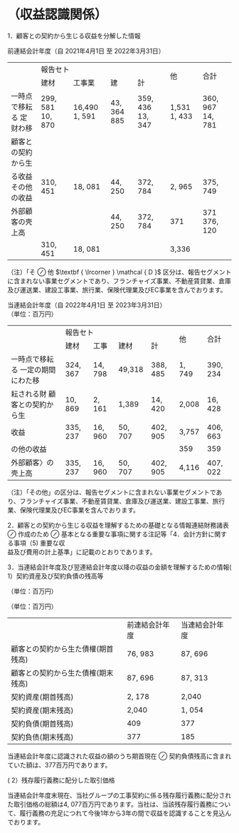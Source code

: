 # （収益認識関係）  

1．顧客との契約から生じる収益を分解した情報  

前連結会計年度（自 2021年4月1日 至 2022年3月31日）  

<html><body><table><tr><td rowspan="2"></td><td colspan="4">報告セト</td><td rowspan="2">他</td><td rowspan="2">合計</td></tr><tr><td>建材</td><td>工事業</td><td>建</td><td>計</td></tr><tr><td>一時点で移耘る 定财わ移</td><td>299, 581 10, 870</td><td>16,490 1, 591</td><td>43, 364 885</td><td>359, 436 13, 347</td><td>1,531 1, 433</td><td>360, 967 14, 781</td></tr><tr><td>顧客との契約から生</td><td></td><td></td><td></td><td></td><td></td><td></td></tr><tr><td>る收益 その他の收益</td><td>310, 451</td><td>18, 081</td><td>44, 250</td><td>372, 784</td><td>2, 965</td><td>375, 749</td></tr><tr><td>外部顧客の壳上高</td><td></td><td></td><td>44, 250</td><td>372, 784</td><td>371</td><td>371 376, 120</td></tr><tr><td></td><td>310, 451</td><td>18, 081</td><td></td><td></td><td>3,336</td><td></td></tr></table></body></html>

（注）「そ $\oslash$ 他 $\textbf { \lrcorner } \mathcal { D }$ 区分は、報告セグメントに含まれない事業セグメントであり、フランチャイズ事業、不動産賃貸業、倉庫及び運送業、建設工事業、旅行業、保険代理業及びEC事業を含んでおります。  

当連結会計年度（自 2022年4月1日 至 2023年3月31日）  
（単位：百万円）  


<html><body><table><tr><td rowspan="2"></td><td colspan="4">報告セト</td><td rowspan="2">他</td><td rowspan="2">合計</td></tr><tr><td>建材</td><td>工事</td><td>建材</td><td>計</td></tr><tr><td>一時点で移耘る 一定の期間にわた移</td><td>324, 367</td><td>14, 798</td><td>49,318</td><td>388, 485</td><td>1, 749</td><td>390, 234</td></tr><tr><td>耘される財 顧客との契約から生</td><td>10, 869</td><td>2, 161</td><td>1,389</td><td>14, 420</td><td>2,008</td><td>16, 428</td></tr><tr><td>收益</td><td>335, 237</td><td>16, 960</td><td>50, 707</td><td>402, 905</td><td>3,757</td><td>406, 663</td></tr><tr><td>の他の收益</td><td></td><td></td><td></td><td></td><td>359</td><td>359</td></tr><tr><td>外部顧客〉の壳上高</td><td>335, 237</td><td>16, 960</td><td>50, 707</td><td>402, 905</td><td>4,116</td><td>407, 022</td></tr></table></body></html>

（注）「その他」の区分は、報告セグメントに含まれない事業セグメントであり、フランチャイズ事業、不動産賃貸業、倉庫及び運送業、建設工事業、旅行業、保険代理業及びEC事業を含んでおります。  

2．顧客との契約から生じる収益を理解するための基礎となる情報連結財務諸表 $\oslash$ 作成のため $\oslash$ 基本となる重要な事項に関する注記等「4．会計方針に関する事項（5) 重要な収  
益及び費用の計上基準」に記載のとおりであります。  

3．当連結会計年度及び翌連結会計年度以降の収益の金額を理解するための情報( 1）契約資産及び契約負債の残高等  

（単位：百万円）  

（単位：百万円）  


<html><body><table><tr><td></td><td>前連結会計年度</td><td>当連結会計年度</td></tr><tr><td>顧客との契約から生た債權(期首残高)</td><td>76, 983</td><td>87, 696</td></tr><tr><td>顧客との契約から生た債榷(期末残高)</td><td>87, 696</td><td>87, 313</td></tr><tr><td>契約資産(期首残高)</td><td>2, 178</td><td>2,040</td></tr><tr><td>契約資産(期末残高)</td><td>2,040</td><td>1, 054</td></tr><tr><td>契約負債(期首残高)</td><td>409</td><td>377</td></tr><tr><td>契約負债(期末残高)</td><td>377</td><td>185</td></tr></table></body></html>

当連結会計年度に認識された収益の額のうち期首現在 $\oslash$ 契約負債残高に含まれていた額は、377百万円であります。  

( 2）残存履行義務に配分した取引価格  

当連結会計年度末現在、当社グループの工事契約に係る残存履行義務に配分された取引価格の総額は4, 077百万円であります。当社は、当該残存履行義務について、履行義務の充足につれて今後1年から3年の間で収益を認識することを見込んでおります。  
